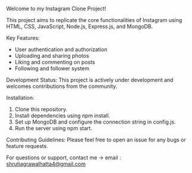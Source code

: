 Welcome to my Instagram Clone Project!

This project aims to replicate the core functionalities of Instagram using HTML, CSS, JavaScript, Node.js, Express.js, and MongoDB.

Key Features:
- User authentication and authorization
- Uploading and sharing photos
- Liking and commenting on posts
- Following and follower system

Development Status:
This project is actively under development and welcomes contributions from the community.

Installation:
1. Clone this repository.
2. Install dependencies using npm install.
3. Set up MongoDB and configure the connection string in config.js.
4. Run the server using npm start.

Contributing Guidelines:
Please feel free to open an issue for any bugs or feature requests. 

For questions or support, contact me -> email : shrutiagrawalhatta4@gmail.com
